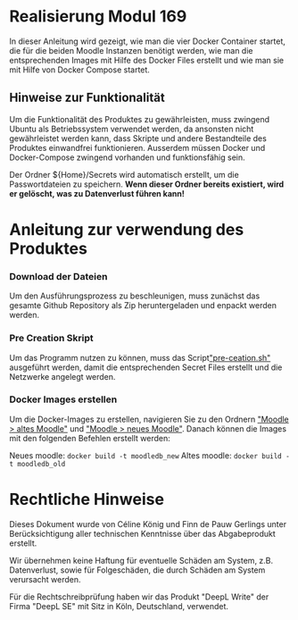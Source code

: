 # Realisierung Modul 169
In dieser Anleitung wird gezeigt, wie man die vier Docker Container startet, die für die beiden Moodle Instanzen benötigt werden, wie man die entsprechenden Images mit Hilfe des Docker Files erstellt und wie man sie mit Hilfe von Docker Compose startet.

## Hinweise zur Funktionalität
Um die Funktionalität des Produktes zu gewährleisten, muss zwingend Ubuntu als Betriebssystem verwendet werden, da ansonsten nicht gewährleistet werden kann, dass Skripte und andere Bestandteile des Produktes einwandfrei funktionieren. Ausserdem müssen Docker und Docker-Compose zwingend vorhanden und funktionsfähig sein.

Der Ordner ${Home}/Secrets wird automatisch erstellt, um die Passwortdateien zu speichern. **Wenn dieser Ordner bereits existiert, wird er gelöscht, was zu Datenverlust führen kann!**

# Anleitung zur verwendung des Produktes
### Download der Dateien
Um den Ausführungsprozess zu beschleunigen, muss zunächst das gesamte Github Repository als Zip heruntergeladen und enpackt werden werden. 

### Pre Creation Skript
Um das Programm nutzen zu können, muss das Script["pre-ceation.sh"](https://github.com/celine-rk/M158/blob/main/pre-ceation.sh) ausgeführt werden, damit die entsprechenden Secret Files erstellt und die Netzwerke angelegt werden.
 
### Docker Images erstellen
Um die Docker-Images zu erstellen, navigieren Sie zu den Ordnern ["Moodle > altes Moodle"](https://github.com/celine-rk/M158/tree/main/Moodle/altes%20Moodle) und ["Moodle > neues Moodle"](https://github.com/celine-rk/M158/tree/main/Moodle/neues%20Moodle). Danach können die Images mit den folgenden Befehlen erstellt werden:

Neues moodle: `docker build -t moodledb_new`
Altes moodle: `docker build -t moodledb_old`







# Rechtliche Hinweise
Dieses Dokument wurde von Céline König und Finn de Pauw Gerlings unter Berücksichtigung aller technischen Kenntnisse über das Abgabeprodukt erstellt.

Wir übernehmen keine Haftung für eventuelle Schäden am System, z.B. Datenverlust, sowie für Folgeschäden, die durch Schäden am System verursacht werden. 

Für die Rechtschreibprüfung haben wir das Produkt "DeepL Write" der Firma "DeepL SE" mit Sitz in Köln, Deutschland, verwendet.